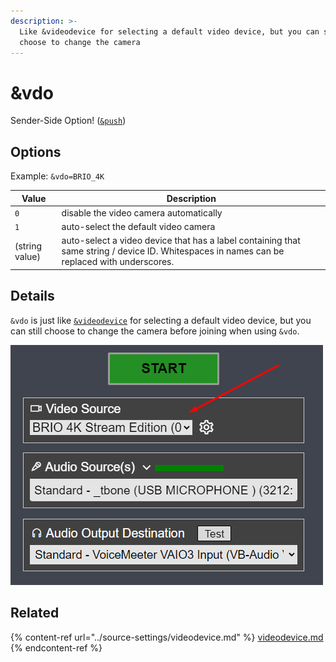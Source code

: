 ```yaml
---
description: >-
  Like &videodevice for selecting a default video device, but you can still
  choose to change the camera
---
```


# \&vdo

Sender-Side Option! ([`&push`](../source-settings/push.md))

## Options

Example: `&vdo=BRIO_4K`

| Value          | Description                                                                                                                                 |
| -------------- | ------------------------------------------------------------------------------------------------------------------------------------------- |
| `0`            | disable the video camera automatically                                                                                                      |
| `1`            | auto-select the default video camera                                                                                                        |
| (string value) | auto-select a video device that has a label containing that same string / device ID. Whitespaces in names can be replaced with underscores. |

## Details

`&vdo` is just like [`&videodevice`](../source-settings/videodevice.md) for selecting a default video device, but you can still choose to change the camera before joining when using `&vdo`.

![](<../.gitbook/assets/image (45).png>)

## Related

{% content-ref url="../source-settings/videodevice.md" %}
[videodevice.md](../source-settings/videodevice.md)
{% endcontent-ref %}
